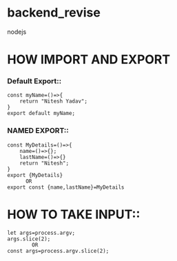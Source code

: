 # backend_revise

nodejs

# HOW IMPORT AND EXPORT

### Default Export::

```
const myName=()=>{
    return "Nitesh Yadav";
}
export default myName;

```

### NAMED EXPORT::

```
const MyDetails=()=>{
    name=()=>{};
    lastName=()=>{}
    return "Nitesh";
}
export {MyDetails}
      OR
export const {name,lastName}=MyDetails

```

# HOW TO TAKE INPUT::

```
let args=process.argv;
args.slice(2);
        OR
const args=process.argv.slice(2);
```
